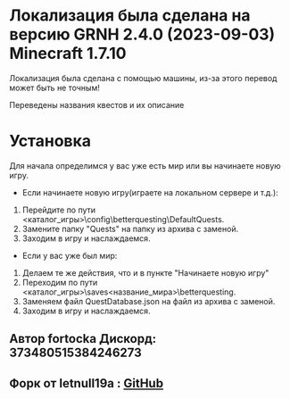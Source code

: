 # Локализация была сделана на версию GRNH 2.4.0 (2023-09-03) Minecraft 1.7.10

<p>Локализация была сделана с помощью машины, из-за этого перевод может быть не точным!<p>

<p>Переведены названия квестов и их описание</p>

# Установка
Для начала определимся у вас уже есть мир или вы начинаете новую игру.

- Если начинаете новую игру(играете на локальном сервере и т.д.):
1. Перейдите по пути <каталог_игры>\config\betterquesting\DefaultQuests.
2. Замените папку "Quests" на папку из архива с заменой.
3. Заходим в игру и наслаждаемся.

- Если у вас уже был мир:
1. Делаем те же действия, что и в пункте "Начинаете новую игру"
2. Переходим по пути <каталог_игры>\saves\<название_мира>\betterquesting.
3. Заменяем файл QuestDatabase.json на файл из архива с заменой.
4. Заходим в игру и наслаждаемся.

## Автор fortocka Дискорд: 373480515384246273
## Форк от letnull19a : <a href="https://github.com/letnull19A">GitHub</a>

